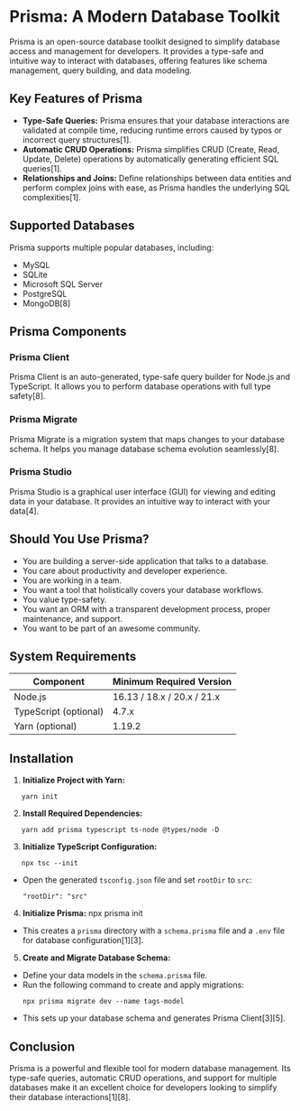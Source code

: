 # Prisma: A Modern Database Toolkit

Prisma is an open-source database toolkit designed to simplify database access and management for developers. It provides a type-safe and intuitive way to interact with databases, offering features like schema management, query building, and data modeling.

## Key Features of Prisma

- **Type-Safe Queries:** Prisma ensures that your database interactions are validated at compile time, reducing runtime errors caused by typos or incorrect query structures[1].
- **Automatic CRUD Operations:** Prisma simplifies CRUD (Create, Read, Update, Delete) operations by automatically generating efficient SQL queries[1].
- **Relationships and Joins:** Define relationships between data entities and perform complex joins with ease, as Prisma handles the underlying SQL complexities[1].

## Supported Databases

Prisma supports multiple popular databases, including:

- MySQL
- SQLite
- Microsoft SQL Server
- PostgreSQL
- MongoDB[8]

## Prisma Components

### Prisma Client

Prisma Client is an auto-generated, type-safe query builder for Node.js and TypeScript. It allows you to perform database operations with full type safety[8].

### Prisma Migrate

Prisma Migrate is a migration system that maps changes to your database schema. It helps you manage database schema evolution seamlessly[8].

### Prisma Studio

Prisma Studio is a graphical user interface (GUI) for viewing and editing data in your database. It provides an intuitive way to interact with your data[4].

## Should You Use Prisma?

- You are building a server-side application that talks to a database.
- You care about productivity and developer experience.
- You are working in a team.
- You want a tool that holistically covers your database workflows.
- You value type-safety.
- You want an ORM with a transparent development process, proper maintenance, and support.
- You want to be part of an awesome community.

## System Requirements

| **Component**         | **Minimum Required Version** |
| --------------------- | ---------------------------- |
| Node.js               | 16.13 / 18.x / 20.x / 21.x   |
| TypeScript (optional) | 4.7.x                        |
| Yarn (optional)       | 1.19.2                       |

## Installation

1. **Initialize Project with Yarn:**

```
   yarn init
```

2. **Install Required Dependencies:**

```
   yarn add prisma typescript ts-node @types/node -D
```

3. **Initialize TypeScript Configuration:**

```
   npx tsc --init
```

- Open the generated `tsconfig.json` file and set `rootDir` to `src`:
  ```
  "rootDir": "src"
  ```

4. **Initialize Prisma:**
   npx prisma init

- This creates a `prisma` directory with a `schema.prisma` file and a `.env` file for database configuration[1][3].

5. **Create and Migrate Database Schema:**

- Define your data models in the `schema.prisma` file.
- Run the following command to create and apply migrations:
  ```
  npx prisma migrate dev --name tags-model
  ```
- This sets up your database schema and generates Prisma Client[3][5].

## Conclusion

Prisma is a powerful and flexible tool for modern database management. Its type-safe queries, automatic CRUD operations, and support for multiple databases make it an excellent choice for developers looking to simplify their database interactions[1][8].
